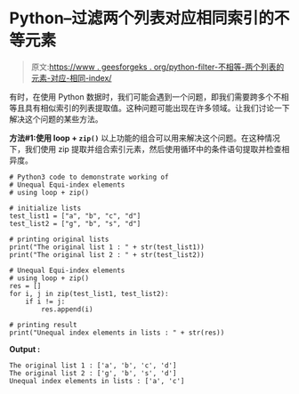 # Python–过滤两个列表对应相同索引的不等元素

> 原文:[https://www . geesforgeks . org/python-filter-不相等-两个列表的元素-对应-相同-index/](https://www.geeksforgeeks.org/python-filter-unequal-elements-of-two-lists-corresponding-same-index/)

有时，在使用 Python 数据时，我们可能会遇到一个问题，即我们需要跨多个不相等且具有相似索引的列表提取值。这种问题可能出现在许多领域。让我们讨论一下解决这个问题的某些方法。

**方法#1:使用 loop + `zip()`**
以上功能的组合可以用来解决这个问题。在这种情况下，我们使用 zip 提取并组合索引元素，然后使用循环中的条件语句提取并检查相异度。

```
# Python3 code to demonstrate working of
# Unequal Equi-index elements
# using loop + zip()

# initialize lists
test_list1 = ["a", "b", "c", "d"]
test_list2 = ["g", "b", "s", "d"]

# printing original lists
print("The original list 1 : " + str(test_list1))
print("The original list 2 : " + str(test_list2))

# Unequal Equi-index elements
# using loop + zip()
res = []
for i, j in zip(test_list1, test_list2):
    if i != j:
        res.append(i)

# printing result
print("Unequal index elements in lists : " + str(res))
```

**Output :**

```
The original list 1 : ['a', 'b', 'c', 'd']
The original list 2 : ['g', 'b', 's', 'd']
Unequal index elements in lists : ['a', 'c']

```
